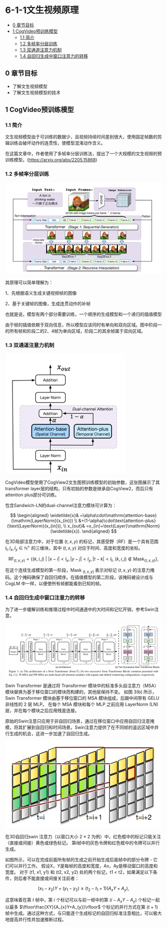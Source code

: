 # 6-1-1文生视频原理

- [0 章节目标](#0-章节目标)
- [1 CogVideo预训练模型 ](#1-CogVideo预训练模型)
  - [1.1 简介](#11-简介)
  - [1.2 多帧率分层训练](#12-多帧率分层训练)
  - [1.3 双通道注意力机制](#13-双通道注意力机制)
  - [1.4 自回归生成中窗口注意力的转移](#14-自回归生成中窗口注意力的转移)

## 0 章节目标

- 了解文生视频模型
- 了解文生视频模型的技术

## 1 CogVideo预训练模型

### 1.1 简介

文生视频模型由于可训练的数据少，且视频持续时间差别很大，使用固定帧数的剪辑训练会破坏动作的连贯性，使模型混淆动作含义。

在这篇文章中，作者使用了多帧率分层训练法，提出了一个大规模的文生视频的预训练模型。(https://arxiv.org/abs/2205.15868)

### 1.2 多帧率分层训练

![多帧率分层训练](/content/images/6-1-1_1multi_frame.png)

其原理可以简单理解为：

1、先根据语义生成关键视频帧的图像

2、基于关键帧的图像，生成连贯动作的补帧

也就是说，模型有两个部分需要训练，一个顺序的生成模型和一个递归的插值模型

由于帧的插值依赖于双向信息，所以模型应该同时有单向和双向区域。图中阶段一的所有帧和阶段二的2、4帧为单向区域，阶段二的其余帧属于双向区域。

### 1.3 双通道注意力机制

![双通道注意力机制](/content/images/6-1-1_2dual_channel_attention.png)



CogVideo模型使用了CogView2文生图预训练模型的初始参数，这张图展示了其transformer layer层的结构，只有初始的参数是继承自CogView2，而后只有attention plus部分可训练。

包含Sandwich-LN的dual-channel注意力模块可计算为：


$$
\begin{aligned}
\widetilde{x}& =\alpha\cdot\mathrm{attention-base}(\mathrm{LayerNorm}(x_{in}))  \\
&+(1-\alpha)\cdot\text{attention-plus}(\text{LayerNorm}(x_{in})), \\
x_{out}& =x_{in}+\text{Layer}\mathrm{Norm}(\widetilde{x}). 
\end{aligned}
$$

在3D局部注意力中，对于位置 $(t,x,y)$ 的标记，其感受野（RF）是一个具有范围 $l_t,l_x,l_y\in\mathbb{N}^+$ 的三维块，其中 $(t,x,y)$ 对应于时间、高度和宽度的坐标。

$$
\mathrm{RF}_{(t,x,y)}=\{(k,i,j)\:\bigg|\:|x-i|<l_{x},|y-j|<l_{y},|t-k|<l_{t},\:(k,i,j)\notin\mathrm{Mask}_{(t,x,y)}\},
$$

在这个连续生成模型的第一阶段，Mask $_{(t,x,y)}$ 表示对标记 $(t,x,y)$ 的注意力掩码。这个掩码确保了自回归顺序。在插值模型的第二阶段，该掩码被设计成与 CogLM 中一样，以便使所有帧都能看到已知的帧。

### 1.4 自回归生成中窗口注意力的转移

为了进一步缓解训练和推理过程中时间通道中的大时间和记忆开销，参考Swin注意。

![Swin Transformer](/content/images/6-1-1_3swin.png)

Swin Transformer 是通过将 Transformer 模块中的标准多头自注意力（MSA）模块替换为基于移位窗口的模块而构建的，其他层保持不变。 如图 3(b) 所示，Swin Transformer 模块由基于移位窗口的 MSA 模块组成，后跟中间带有 GELU 非线性的 2 层 MLP。 在每个 MSA 模块和每个 MLP 之前应用 LayerNorm (LN) 层，并在每个模块之后应用残差连接。

原始的Swin注意只应用于非自回归场景，通过在移位窗口中应用自回归注意掩模，将其扩展到自回归和时间场景。Swin注意力提供了在不同帧的遥远区域中并行生成的机会，这进一步加速了自回归生成。

![3D 自回归swin](/content/images/6-1-1_43Dswin.png)



在3D自回归swin 注意力（以窗口大小 2 × 2 为例）中，红色框中的标记只能关注（直接或间接）黄色或绿色标记。 第i帧中的灰色令牌和红色框中的令牌可以并行生成。

如图所示，可以在完成前面所有帧的生成之前开始生成后面帧中的部分令牌 - 它们可以并行工作。 假设X，Y是每帧的高度和宽度，Ax，Ay是移动窗口的高度和宽度。 对于 (t1, x1, y1) 和 (t2, x2, y2) 处的两个标记，t1 < t2，如果满足以下条件，则后者不能直接或间接关注前者：

$$
(x_1-x_2)Y+(y_1-y_2)\ge(t_2-t_1+1)(A_xY+A_y),
$$

这意味着在第 $t$ 帧中，第 $i$ 个标记可以与前一帧中的第 $(i-A_xY-A_y)$ 个标记一起以最多 $\lfloor\frac{XY}{A_{x}Y+A_{y}}\rfloor$ 个标记的并行方式在第 $(t+1)$ 帧中生成。通过这种方式，与只能逐个生成标记的自回归标准注意相比，可以极大地提高并行性并加速推断过程。
